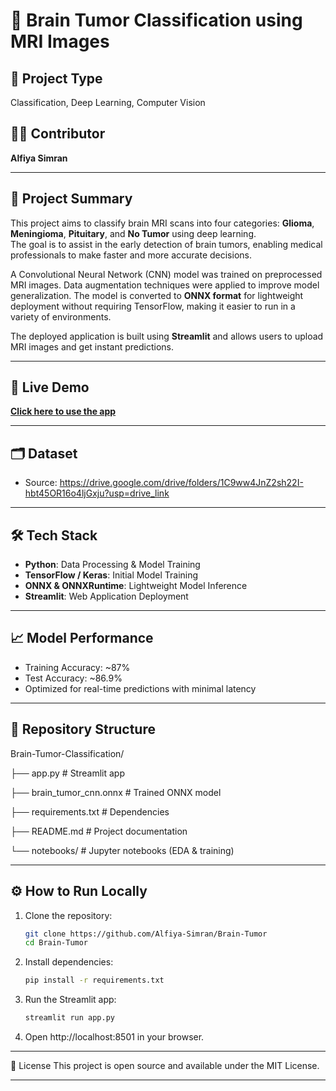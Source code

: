 # 🧠 Brain Tumor Classification using MRI Images

## 📌 Project Type
Classification, Deep Learning, Computer Vision

## 👩‍💻 Contributor
**Alfiya Simran**

---

## 📖 Project Summary
This project aims to classify brain MRI scans into four categories: **Glioma**, **Meningioma**, **Pituitary**, and **No Tumor** using deep learning.  
The goal is to assist in the early detection of brain tumors, enabling medical professionals to make faster and more accurate decisions.

A Convolutional Neural Network (CNN) model was trained on preprocessed MRI images. Data augmentation techniques were applied to improve model generalization. The model is converted to **ONNX format** for lightweight deployment without requiring TensorFlow, making it easier to run in a variety of environments.

The deployed application is built using **Streamlit** and allows users to upload MRI images and get instant predictions.

---

## 🚀 Live Demo
[**Click here to use the app**](https://brain-tumor-bxvxknrepuc57hq7hxrhef.streamlit.app/)

---

## 🗂 Dataset
- Source: https://drive.google.com/drive/folders/1C9ww4JnZ2sh22I-hbt45OR16o4ljGxju?usp=drive_link

---

## 🛠 Tech Stack
- **Python**: Data Processing & Model Training
- **TensorFlow / Keras**: Initial Model Training
- **ONNX & ONNXRuntime**: Lightweight Model Inference
- **Streamlit**: Web Application Deployment

---

## 📈 Model Performance
- Training Accuracy: ~87%
- Test Accuracy: ~86.9%
- Optimized for real-time predictions with minimal latency

---

## 📂 Repository Structure

Brain-Tumor-Classification/

├── app.py # Streamlit app

├── brain_tumor_cnn.onnx # Trained ONNX model

├── requirements.txt # Dependencies

├── README.md # Project documentation

└── notebooks/ # Jupyter notebooks (EDA & training)

---

## ⚙️ How to Run Locally
1. Clone the repository:
   ```bash
   git clone https://github.com/Alfiya-Simran/Brain-Tumor
   cd Brain-Tumor
   ```

2. Install dependencies:
   ```bash
   pip install -r requirements.txt
   ```

3. Run the Streamlit app:
   ```bash
   streamlit run app.py
   ```

4. Open http://localhost:8501 in your browser.

---

📜 License
This project is open source and available under the MIT License.

---
